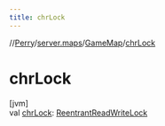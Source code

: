 ```yaml
---
title: chrLock
---
```

//[Perry](../../../index.html)/[server.maps](../index.html)/[GameMap](index.html)/[chrLock](chr-lock.html)



# chrLock



[jvm]\
val [chrLock](chr-lock.html): [ReentrantReadWriteLock](https://docs.oracle.com/javase/8/docs/api/java/util/concurrent/locks/ReentrantReadWriteLock.html)




